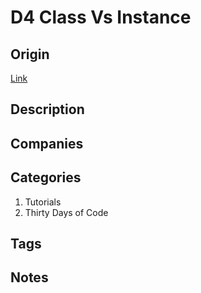 # D4 Class Vs Instance

## Origin

[Link](https://www.hackerrank.com/challenges/30-class-vs-instance)

## Description

## Companies

## Categories

1. Tutorials
1. Thirty Days of Code

## Tags

## Notes